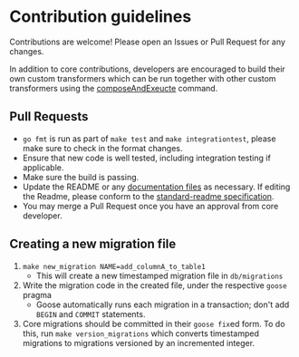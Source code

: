 # Contribution guidelines

Contributions are welcome! Please open an Issues or Pull Request for any changes.

In addition to core contributions, developers are encouraged to build their own custom transformers which
can be run together with other custom transformers using the [composeAndExeucte](../../staging/documentation/composeAndExecute.md) command.

## Pull Requests
- `go fmt` is run as part of `make test` and `make integrationtest`, please make sure to check in the format changes.
- Ensure that new code is well tested, including integration testing if applicable.
- Make sure the build is passing.
- Update the README or any [documentation files](./) as necessary. If editing the Readme, please
conform to the
[standard-readme specification](https://github.com/RichardLitt/standard-readme).
- You may merge a Pull Request once you have an approval from core developer.

## Creating a new migration file
1. `make new_migration NAME=add_columnA_to_table1`
    - This will create a new timestamped migration file in `db/migrations`
1. Write the migration code in the created file, under the respective `goose` pragma
    - Goose automatically runs each migration in a transaction; don't add `BEGIN` and `COMMIT` statements.
1. Core migrations should be committed in their `goose fix`ed form. To do this, run `make version_migrations` which
converts timestamped migrations to migrations versioned by an incremented integer.
